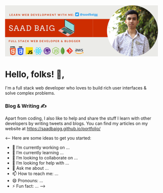 [![Header](https://github.com/saadbaigg/saadbaigg/blob/main/header_image.png "Header")](https://saadbaigg.github.io/portfolio/)


# Hello, folks! 👋,

I'm a full stack web developer who loves to build rich user interfaces & solve complex problems.

### Blog & Writing ✍️
Apart from coding, I also like to help and share the stuff I learn with other developers by writing tweets and blogs. You can find my articles on my website at https://saadbaigg.github.io/portfolio/

<--
Here are some ideas to get you started:

- 🔭 I’m currently working on ...
- 🌱 I’m currently learning ...
- 👯 I’m looking to collaborate on ...
- 🤔 I’m looking for help with ...
- 💬 Ask me about ...
- 📫 How to reach me: ...
- 😄 Pronouns: ...
- ⚡ Fun fact: ...
-->
